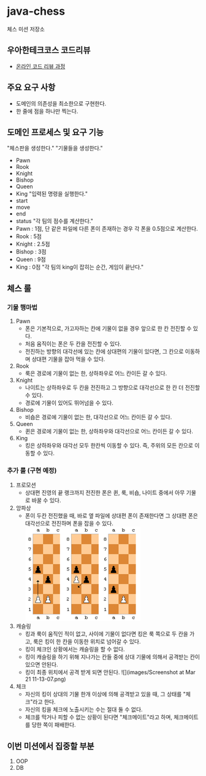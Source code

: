 # java-chess

체스 미션 저장소

## 우아한테크코스 코드리뷰

- [온라인 코드 리뷰 과정](https://github.com/woowacourse/woowacourse-docs/blob/master/maincourse/README.md)

## 주요 요구 사항
- 도메인의 의존성을 최소한으로 구현한다.
- 한 줄에 점을 하나만 찍는다.

## 도메인 프로세스 및 요구 기능
"체스판을 생성한다."
"기물들을 생성한다."
   - Pawn
   - Rook
   - Knight
   - Bishop
   - Queen
   - King
"입력된 명령을 실행한다."
   - start
   - move
   - end
   - status
"각 팀의 점수를 계산한다."
   - Pawn : 1점, 단 같은 파일에 다른 폰이 존재하는 경우 각 폰을 0.5점으로 계산한다.
   - Rook : 5점
   - Knight : 2.5점
   - Bishop : 3점
   - Queen : 9점
   - King : 0점
"각 팀의 king이 잡히는 순간, 게임이 끝난다."

## 체스 룰
### 기물 행마법
1. Pawn
   - 폰은 기본적으로, 가고자하는 칸에 기물이 없을 경우 앞으로 한 칸 전진할 수 있다.
   - 처음 움직이는 폰은 두 칸을 전진할 수 있다.
   - 전진하는 방향의 대각선에 있는 칸에 상대편의 기물이 있다면, 그 칸으로 이동하며 상대편 기물을 잡아 먹을 수 있다.
2. Rook
   - 룩은 경로에 기물이 없는 한, 상하좌우로 어느 칸이든 갈 수 있다. 
3. Knight
   - 나이트는 상하좌우로 두 칸을 전진하고 그 방향으로 대각선으로 한 칸 더 전진할 수 있다.
   - 경로에 기물이 있어도 뛰어넘을 수 있다.
4. Bishop
   - 비숍은 경로에 기물이 없는 한, 대각선으로 어느 칸이든 갈 수 있다.
5. Queen
   - 퀸은 경로에 기물이 없는 한, 상하좌우와 대각선으로 어느 칸이든 갈 수 있다.
6. King
   - 킹은 상하좌우와 대각선 모두 한칸씩 이동할 수 있다. 즉, 주위의 모든 칸으로 이동할 수 있다.

### 추가 룰 (구현 예정)
1. 프로모션
   - 상대편 진영의 끝 랭크까지 전진한 폰은 퀸, 룩, 비숍, 나이트 중에서 아무 기물로 바꿀 수 있다.
2. 앙파상
   - 폰이 두칸 전진했을 때, 바로 옆 파일에 상대편 폰이 존재한다면 그 상대편 폰은 대각선으로 전진하며 폰을 잡을 수 있다.
   ![](images/img.png)
3. 캐슬링
   - 킹과 룩이 움직인 적이 없고, 사이에 기물이 없다면 킹은 룩 쪽으로 두 칸을 가고, 룩은 킹이 한 칸을 이동한 위치로 넘어갈 수 있다.
   - 킹이 체크인 상황에서는 캐슬링을 할 수 없다.
   - 킹이 캐슬링을 하기 위해 지나가는 칸들 중에 상대 기물에 의해서 공격받는 칸이 있으면 안된다.
   - 킹이 최종 위치에서 공격 받게 되면 안된다.
![](images/Screenshot at Mar 21 11-13-07.png)
4. 체크
   - 자신의 킹이 상대의 기물 한개 이상에 의해 공격받고 있을 때, 그 상태를 "체크"라고 한다.
   - 자신의 킹을 체크에 노출시키는 수는 절대 둘 수 없다.
   - 체크를 막거나 피할 수 없는 상황이 된다면 "체크메이트"라고 하며, 체크메이트를 당한 쪽이 패배한다.

## 이번 미션에서 집중할 부분
1. OOP
2. DB


